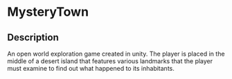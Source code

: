 # MysteryTown

## Description
An open world exploration game created in unity. The player is placed in the middle of a desert island that features various landmarks that the player must examine to find out what happened to its inhabitants.
